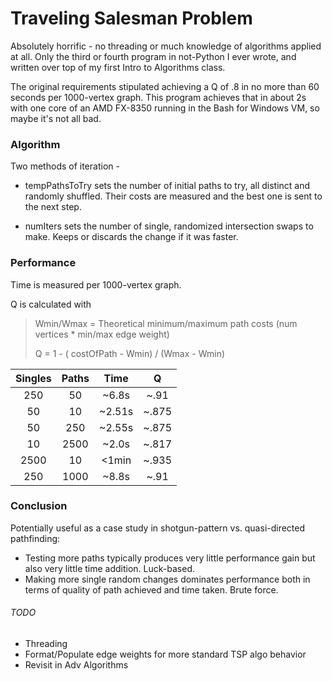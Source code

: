 # Traveling Salesman Problem

Absolutely horrific - no threading or much knowledge of algorithms applied at all. Only the third or fourth program in not-Python I ever wrote, and written over top of my first Intro to Algorithms class. 

The original requirements stipulated achieving a Q of .8 in no more than 60 seconds per 1000-vertex graph. This program achieves that in about 2s with one core of an AMD FX-8350 running in the Bash for Windows VM, so maybe it's not all bad.

### Algorithm

Two methods of iteration - 

* tempPathsToTry sets the number of initial paths to try, all distinct and randomly shuffled. Their costs are measured and the best one is sent to the next step.

* numIters sets the number of single, randomized intersection swaps to make. Keeps or discards the change if it was faster.

### Performance

Time is measured per 1000-vertex graph.

Q is calculated with 
> Wmin/Wmax = Theoretical minimum/maximum path costs (num vertices * min/max edge weight)
> 
> Q = 1 - ( costOfPath - Wmin) / (Wmax - Wmin)

| Singles | Paths | Time   |   Q   |
|:-------:|:-----:|:------:|:-----:|
| 250     | 50    | ~6.8s  | ~.91  |
| 50      | 10    | ~2.51s | ~.875 |
| 50      | 250   | ~2.55s | ~.875 |
| 10      | 2500  | ~2.0s  | ~.817 |
| 2500    | 10    | <1min  | ~.935 |
| 250     | 1000  | ~8.8s  | ~.91  |

### Conclusion

Potentially useful as a case study in shotgun-pattern vs. quasi-directed pathfinding:
* Testing more paths typically produces very little performance gain but also very little time addition. Luck-based.
* Making more single random changes dominates performance both in terms of quality of path achieved and time taken. Brute force.

###### TODO
* Threading
* Format/Populate edge weights for more standard TSP algo behavior
* Revisit in Adv Algorithms